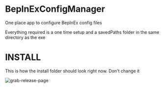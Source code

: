 # BepInExConfigManager
One place app to configure BepInEx config files

Everything required is a one time setup and a savedPaths folder in the same directory as the exe

# INSTALL

This is how the install folder should look right now. Don't change it

![grab-release-page](https://github.com/jona939s/BepInExConfigManager/tree/main/pictures)
